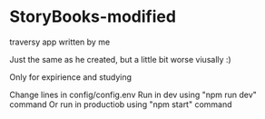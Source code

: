 # StoryBooks-modified
traversy app written by me

Just the same as he created, but a little bit worse viusally :)

Only for expirience and studying

Change lines in config/config.env
Run in dev using "npm run dev" command
Or run in productiob using "npm start" command

